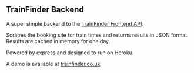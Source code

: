 ## TrainFinder Backend

A super simple backend to the [TrainFinder Frontend API](https://github.com/stunningpixels/trainfinder-frontend).

Scrapes the booking site for train times and returns results in JSON format. Results are cached in memory for one day.

Powered by express and designed to run on Heroku.

A demo is available at [trainfinder.co.uk](http://trainfinder.co.uk)
